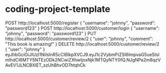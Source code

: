 # coding-project-template
POST http://localhost:5000/register
{
  "username": "johnny",
  "password": "password123"
}
POST http://localhost:5000/customer/login
{
  "username": "johnny",
  "password": "password123"
}
PUT http://localhost:5000/customer/review/2
{
  "user": "johnny",
  "comment": "This book is amazing!"
}
DELETE http://localhost:5000/customer/review/2
{
  "user": "johnny"
}
eyJhbGciOiJIUzI1NiIsInR5cCI6IkpXVCJ9.eyJ1c2VybmFtZSI6ImpvaG5ueSIsImlhdCI6MTY5NTEzODk2NCwiZXhwIjoxNjk1MTQyNTY0fQ.NJgNPa2m8qzVAvEV1JLNCBXlET_szUhBhvOD7htqhCk
